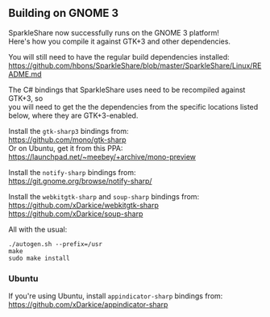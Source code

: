 ## Building on GNOME 3

SparkleShare now successfully runs on the GNOME 3 platform!  
Here's how you compile it against GTK+3 and other dependencies.

You will still need to have the regular build dependencies installed:  
https://github.com/hbons/SparkleShare/blob/master/SparkleShare/Linux/README.md

The C# bindings that SparkleShare uses need to be recompiled against GTK+3, so  
you will need to get the the dependencies from the specific locations listed  
below, where they are GTK+3-enabled.

Install the `gtk-sharp3` bindings from:  
https://github.com/mono/gtk-sharp  
Or on Ubuntu, get it from this PPA:  
https://launchpad.net/~meebey/+archive/mono-preview

Install the `notify-sharp` bindings from:  
https://git.gnome.org/browse/notify-sharp/

Install the `webkitgtk-sharp` and `soup-sharp` bindings from:  
https://github.com/xDarkice/webkitgtk-sharp  
https://github.com/xDarkice/soup-sharp

All with the usual:

```
./autogen.sh --prefix=/usr
make
sudo make install
```

### Ubuntu

If you're using Ubuntu, install `appindicator-sharp` bindings from:  
https://github.com/xDarkice/appindicator-sharp


